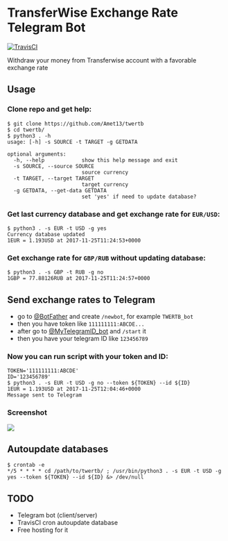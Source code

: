 # TransferWise Exchange Rate Telegram Bot

[![TravisCI](https://travis-ci.org/Amet13/twertb.svg?branch=master)](https://travis-ci.org/Amet13/twertb/)

Withdraw your money from Transferwise account with a favorable exchange rate

## Usage

### Clone repo and get help:

```
$ git clone https://github.com/Amet13/twertb
$ cd twertb/
$ python3 . -h
usage: [-h] -s SOURCE -t TARGET -g GETDATA

optional arguments:
  -h, --help            show this help message and exit
  -s SOURCE, --source SOURCE
                        source currency
  -t TARGET, --target TARGET
                        target currency
  -g GETDATA, --get-data GETDATA
                        set 'yes' if need to update database?
```

### Get last currency database and get exchange rate for `EUR/USD`:

```
$ python3 . -s EUR -t USD -g yes
Currency database updated
1EUR = 1.193USD at 2017-11-25T11:24:53+0000
```

### Get exchange rate for `GBP/RUB` without updating database:

```
$ python3 . -s GBP -t RUB -g no
1GBP = 77.88126RUB at 2017-11-25T11:24:57+0000
```

## Send exchange rates to Telegram

* go to [@BotFather](https://t.me/BotFather) and create `/newbot`, for example `TWERTB_bot`
* then you have token like `111111111:ABCDE...`
* after go to [@MyTelegramID_bot](https://t.me/MyTelegramID_bot) and `/start` it
* then you have your telegram ID like `123456789`

### Now you can run script with your token and ID:

```
TOKEN='111111111:ABCDE'
ID='123456789'
$ python3 . -s EUR -t USD -g no --token ${TOKEN} --id ${ID}
1EUR = 1.193USD at 2017-11-25T12:04:46+0000
Message sent to Telegram
```

### Screenshot

![](https://raw.githubusercontent.com/Amet13/twertb/master/misc/screenshot.jpg)

## Autoupdate databases

```
$ crontab -e
*/5 * * * * cd /path/to/twertb/ ; /usr/bin/python3 . -s EUR -t USD -g yes --token ${TOKEN} --id ${ID} &> /dev/null
```

## TODO

* Telegram bot (client/server)
* TravisCI cron autoupdate database
* Free hosting for it
